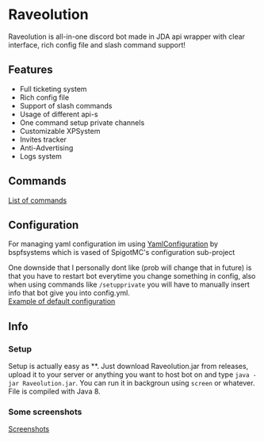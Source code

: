 # Raveolution
Raveolution is all-in-one discord bot made in JDA api wrapper with clear interface, rich config file and slash command support!
## Features
  * Full ticketing system
  * Rich config file
  * Support of slash commands
  * Usage of different api-s
  * One command setup private channels
  * Customizable XPSystem
  * Invites tracker 
  * Anti-Advertising
  * Logs system
## Commands 
[List of commands](https://github.com/Goksi/Raveolution/wiki/Commands)
## Configuration
For managing yaml configuration im using [YamlConfiguration](https://github.com/bspfsystems/YamlConfiguration) by bspfsystems which is vased of SpigotMC's configuration sub-project <br />

One downside that I personally dont like (prob will change that in future) is that you have to restart bot everytime you change something in config, also when using commands like `/setupprivate` you will have to manually insert info that bot give you into config.yml. <br />
[Example of default configuration](https://github.com/Goksi/Raveolution/wiki/Config)
## Info
### Setup
Setup is actually easy as **. Just download Raveolution.jar from releases, upload it to your server or anything you want to host bot on and type `java -jar Raveolution.jar`. You can run it in backgroun using `screen` or whatever. File is compiled with Java 8.
### Some screenshots 
[Screenshots](https://github.com/Goksi/Raveolution/wiki/Screenshots)
